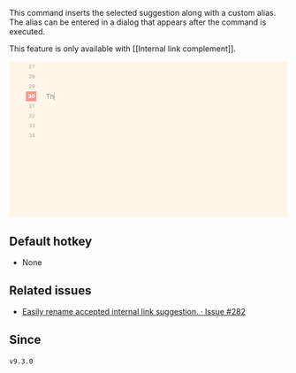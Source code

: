 This command inserts the selected suggestion along with a custom alias. The alias can be entered in a dialog that appears after the command is executed.

This feature is only available with [[Internal link complement]].

![select with custom alias](../../resources/select-with-custom-alias.webp)

## Default hotkey

- None

## Related issues

- [Easily rename accepted internal link suggestion\. · Issue \#282](https://github.com/tadashi-aikawa/obsidian-various-complements-plugin/issues/282)

## Since

`v9.3.0`
